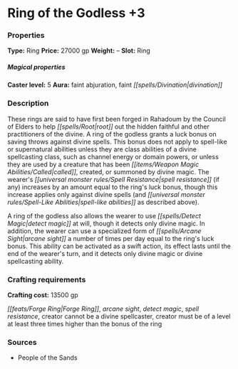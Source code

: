 ﻿---
Title: "Ring of the Godless +3"
Type: "Ring"
Price: "27000 gp"
Weight: "–"
Slot: "Ring"
Caster level: "5"
Aura: "faint abjuration, faint divination"
Description: |
  "These rings are said to have first been forged in Rahadoum by the Council of Elders to help root out the hidden faithful and other practitioners of the divine. A _ring of the godless_ grants a luck bonus on saving throws against divine spells. This bonus does not apply to spell-like or supernatural abilities unless they are class abilities of a divine spellcasting class, such as channel energy or domain powers, or unless they are used by a creature that has been called, created, or summoned by divine magic. The wearer's spell resistance (if any) increases by an amount equal to the ring's luck bonus, though this increase applies only against divine spells (and spell-like abilities as described above).
  A _ring of the godless_ also allows the wearer to use _detect magic_ at will, though it detects only divine magic. In addition, the wearer can use a specialized form of _arcane sight_ a number of times per day equal to the ring's luck bonus. This ability can be activated as a swift action, its effect lasts until the end of the wearer's turn, and it detects only divine magic or divine spellcasting ability."
Crafting cost: "13500 gp"
Sources: "['People of the Sands']"
---

# Ring of the Godless +3

### Properties

**Type:** Ring **Price:** 27000 gp **Weight:** – **Slot:** Ring

##### Magical properties

**Caster level:** 5 **Aura:** faint abjuration, faint _[[spells/Divination|divination]]_

### Description

These rings are said to have first been forged in Rahadoum by the Council of Elders to help _[[spells/Root|root]]_ out the hidden faithful and other practitioners of the divine. A ring of the godless grants a luck bonus on saving throws against divine spells. This bonus does not apply to spell-like or supernatural abilities unless they are class abilities of a divine spellcasting class, such as channel energy or domain powers, or unless they are used by a creature that has been _[[items/Weapon Magic Abilities/Called|called]]_, created, or summoned by divine magic. The wearer's _[[universal monster rules/Spell Resistance|spell resistance]]_ (if any) increases by an amount equal to the ring's luck bonus, though this increase applies only against divine spells (and _[[universal monster rules/Spell-Like Abilities|spell-like abilities]]_ as described above).

A ring of the godless also allows the wearer to use _[[spells/Detect Magic|detect magic]]_ at will, though it detects only divine magic. In addition, the wearer can use a specialized form of _[[spells/Arcane Sight|arcane sight]]_ a number of times per day equal to the ring's luck bonus. This ability can be activated as a swift action, its effect lasts until the end of the wearer's turn, and it detects only divine magic or divine spellcasting ability.

### Crafting requirements

**Crafting cost:** 13500 gp

_[[feats/Forge Ring|Forge Ring]]_, _arcane sight_, _detect magic_, _spell resistance_, creator cannot be a divine spellcaster, creator must be of a level at least three times higher than the bonus of the ring

### Sources

* People of the Sands